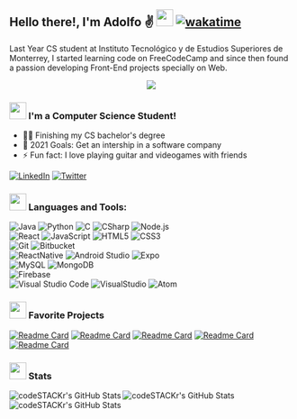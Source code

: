 ## Hello there!, I'm Adolfo ✌ <img src="https://media.giphy.com/media/3oFzlW8dht4DdvwBqg/giphy.gif" width="30px"> [![wakatime](https://wakatime.com/badge/user/1eafaf01-b72a-415f-af7f-7914c8934f54.svg)](https://wakatime.com/@1eafaf01-b72a-415f-af7f-7914c8934f54)




Last Year CS student at Instituto Tecnológico y de Estudios Superiores de Monterrey, I started learning code on FreeCodeCamp and since then found a passion developing Front-End projects specially on Web.
<p align="center">
  <img src="https://media.giphy.com/media/WUlplcMpOCEmTGBtBW/giphy.gif" >
</p>


###  <img src="https://media.giphy.com/media/BXjqytvu9bKzCUHdzz/giphy.gif" width="30px"> I'm a Computer Science Student! 
- 👨‍🎓 Finishing my CS bachelor's degree 
- 🏁 2021 Goals: Get an intership in a software company
- ⚡ Fun fact: I love playing guitar and videogames with friends


[![LinkedIn][linkedin-shield]][linkedin-url]
[![Twitter][twitter-shield]][twitter-url]



### <img src="https://media.giphy.com/media/JZ40cnfnN11KycrvMF/giphy.gif" width="30px">  Languages and Tools:

<!--<img align="left" alt="Visual Studio Code" width="50px" src="https://raw.githubusercontent.com/github/explore/80688e429a7d4ef2fca1e82350fe8e3517d3494d/topics/visual-studio-code/visual-studio-code.png" />
<img align="left" alt="HTML5" width="50px" src="https://raw.githubusercontent.com/github/explore/80688e429a7d4ef2fca1e82350fe8e3517d3494d/topics/html/html.png" />
<img align="left" alt="CSS3" width="50px" src="https://raw.githubusercontent.com/github/explore/80688e429a7d4ef2fca1e82350fe8e3517d3494d/topics/css/css.png" />
<img align="left" alt="JavaScript" width="50px" src="https://raw.githubusercontent.com/github/explore/80688e429a7d4ef2fca1e82350fe8e3517d3494d/topics/javascript/javascript.png" />
<img align="left" alt="React" width="50px" src="https://raw.githubusercontent.com/github/explore/80688e429a7d4ef2fca1e82350fe8e3517d3494d/topics/react/react.png" />
<img align="left" alt="Node.js" width="50px" src="https://raw.githubusercontent.com/github/explore/80688e429a7d4ef2fca1e82350fe8e3517d3494d/topics/nodejs/nodejs.png" />
<img align="left" alt="SQL" width="50px" src="https://raw.githubusercontent.com/github/explore/80688e429a7d4ef2fca1e82350fe8e3517d3494d/topics/sql/sql.png" />
<img align="left" alt="MySQL" width="50px" src="https://raw.githubusercontent.com/github/explore/80688e429a7d4ef2fca1e82350fe8e3517d3494d/topics/mysql/mysql.png" />
<img align="left" alt="MongoDB" width="50px" src="https://raw.githubusercontent.com/github/explore/80688e429a7d4ef2fca1e82350fe8e3517d3494d/topics/mongodb/mongodb.png" />
<img align="left" alt="Git" width="50px" src="https://raw.githubusercontent.com/github/explore/80688e429a7d4ef2fca1e82350fe8e3517d3494d/topics/git/git.png" />
<img align="left" alt="GitHub" width="50px" src="https://raw.githubusercontent.com/github/explore/78df643247d429f6cc873026c0622819ad797942/topics/github/github.png" />
<img align="left" alt="Java" width="50px" src="https://raw.githubusercontent.com/github/explore/78df643247d429f6cc873026c0622819ad797942/topics/java/java.png" />
<img align="left" alt="Java" width="50px" src="https://raw.githubusercontent.com/github/explore/78df643247d429f6cc873026c0622819ad797942/topics/python/python.png" />-->


![Java](https://img.shields.io/badge/Code-Java-informational?style=flat&logo=Java&logoColor=white&color=007396)
![Python](https://img.shields.io/badge/Code-Python-informational?style=flat&logo=Python&logoColor=white&color=3776AB)
![C](https://img.shields.io/badge/Code-C-informational?style=flat&logo=C&logoColor=white&color=A8B9CC)
![CSharp](https://img.shields.io/badge/Code-CSharp-informational?style=flat&logo=CSharp&logoColor=white&color=239120)
![Node.js](https://img.shields.io/badge/Code-Node.js-informational?style=flat&logo=Node.js&logoColor=white&color=4479A1)
<br />
![React](https://img.shields.io/badge/Web-React-informational?style=flat&logo=React&logoColor=white&color=61DAFB)
![JavaScript](https://img.shields.io/badge/Web-JavaScript-informational?style=flat&logo=JavaScript&logoColor=white&color=F7DF1E)
![HTML5](https://img.shields.io/badge/Web-HTML5-informational?style=flat&logo=HTML5&logoColor=white&color=E34F26)
![CSS3](https://img.shields.io/badge/Web-CSS3-informational?style=flat&logo=CSS3&logoColor=white&color=1572B6)
<br/>
![Git](https://img.shields.io/badge/VersionControl-Git-informational?style=flat&logo=Git&logoColor=white&color=F05032)
![Bitbucket](https://img.shields.io/badge/VersionControl-Bitbucket-informational?style=flat&logo=Bitbucket&logoColor=white&color=0052CC)
<br/>
![ReactNative](https://img.shields.io/badge/Mobile-ReactNative-informational?style=flat&logo=React&logoColor=white&color=61DAFB)
![Android Studio](https://img.shields.io/badge/Mobile-AndroidStudio-informational?style=flat&logo=Android-Studio&logoColor=white&color=3DDC84)
![Expo](https://img.shields.io/badge/Mobile-Expo-informational?style=flat&logo=Expo&logoColor=white&color=000020)
<br/>
![MySQL](https://img.shields.io/badge/DB-MySQL-informational?style=flat&logo=MySQL&logoColor=white&color=4479A1)
![MongoDB](https://img.shields.io/badge/DB-MongoDB-informational?style=flat&logo=MongoDB&logoColor=white&color=47A248)
<br/>
![Firebase](https://img.shields.io/badge/Cloud-Firebase-informational?style=flat&logo=Firebase&logoColor=white&color=FFCA28)
<br />
![Visual Studio Code](https://img.shields.io/badge/IDE-VSCode-informational?style=flat&logo=Visual-Studio-Code&logoColor=white&color=007ACC)
![VisualStudio](https://img.shields.io/badge/IDE-VisualStudio-informational?style=flat&logo=Visual-Studio&logoColor=white&color=5C2D91)
![Atom](https://img.shields.io/badge/IDE-Atom-informational?style=flat&logo=Atom&logoColor=white&color=66595C)

### <img src="https://media.giphy.com/media/Z8CUHUIpZScWur87r1/giphy.gif" width="30px"> Favorite Projects

[![Readme Card](https://github-readme-stats.vercel.app/api/pin/?username=JMicalco&repo=chalebache-client&theme=dark)](https://github.com/JMicalco/chalebache-client)
[![Readme Card](https://github-readme-stats.vercel.app/api/pin/?username=JMicalco&repo=Chalebache-rn&theme=dark)](https://github.com/JMicalco/Chalebache-rn)
[![Readme Card](https://github-readme-stats.vercel.app/api/pin/?username=JMicalco&repo=AppQuimica_v2&theme=dark)](https://github.com/JMicalco/AppQuimica_v2)
[![Readme Card](https://github-readme-stats.vercel.app/api/pin/?username=JMicalco&repo=Paint3D&theme=dark)](https://github.com/JMicalco/Paint3D)
[![Readme Card](https://github-readme-stats.vercel.app/api/pin/?username=JMicalco&repo=MicSounds&theme=dark)](https://github.com/JMicalco/MicSounds)


### <img src="https://media.giphy.com/media/IcnxGGAj0ubyB2r5M6/giphy.gif" width="30px"> Stats

<img align="left" alt="codeSTACKr's GitHub Stats" src="https://github-readme-stats.vercel.app/api/top-langs/?username=JMicalco&langs_count=8&theme=dark" />
<img align ="left" alt="codeSTACKr's GitHub Stats" src="https://github-readme-stats.vercel.app/api/wakatime?username=JMicalco&v=2&theme=dark" />
<img align="left" alt="codeSTACKr's GitHub Stats" src="https://github-readme-stats.vercel.app/api?username=JMicalco&show_icons=true&hide_border=true&theme=dark" />




[twitter-shield]: https://img.shields.io/badge/-Twitter-black.svg?style=for-the-badge&logo=twitter&colorB=555
[twitter-url]: https://twitter.com/Joseph_Micalco
[linkedin-shield]: https://img.shields.io/badge/-LinkedIn-black.svg?style=for-the-badge&logo=linkedin&colorB=555
[linkedin-url]: https://linkedin.com/in/josé-adolfo-sánchez-micalco-b14864140
